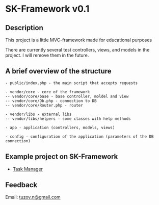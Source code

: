 # SK-Framework v0.1

## Description

This project is a little MVC-framework made for educational purposes


There are currently several test controllers, views, and models in the project. I will remove them in the future.


## A brief overview of the structure


```
- public/index.php - the main script that accepts requests

- vendor/core - core of the framework
-- vendor/core/base - base controller, moldel and view
-- vendor/core/Db.php - connection to DB
-- vendor/core/Router.php - router

- vendor/libs - external libs
-- vendor/libs/helpers - some classes with help methods

- app - application (controllers, models, views)

- config - configuration of the application (parameters of the DB connection)

```

## Example project on SK-Framework

- [Task Manager](https://github.com/JustSkiv/task-manager)

## Feedback
Email: tuzov.n@gmail.com
